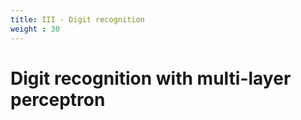 ```yaml
---
title: III - Digit recognition
weight : 30
---
```


# Digit recognition with multi-layer perceptron
